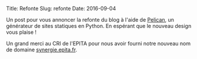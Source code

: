 Title: Refonte
Slug: refonte
Date: 2016-09-04

Un post pour vous annoncer la refonte du blog à l'aide de [Pelican](http://blog.getpelican.com/), un générateur de sites statiques en Python.
En espérant que le nouveau design vous plaise !

Un grand merci au CRI de l'EPITA pour nous avoir fourni notre nouveau nom de
domaine [synergie.epita.fr](https://synergie.epita.fr).
